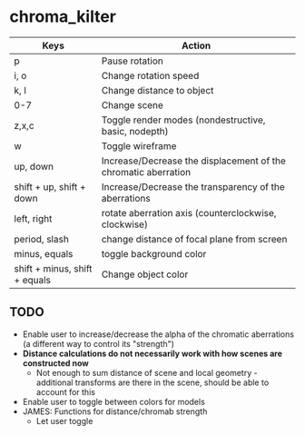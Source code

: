 # chroma_kilter

| Keys  | Action |
|---|---|
| p  |  Pause rotation |
| i, o  |  Change rotation speed |
| k, l |  Change distance to object |
| 0-7 | Change scene |
| z,x,c | Toggle render modes (nondestructive, basic, nodepth) |
| w | Toggle wireframe |
| up, down | Increase/Decrease the displacement of the chromatic aberration |
| shift + up, shift + down | Increase/Decrease the transparency of the aberrations |
| left, right | rotate aberration axis (counterclockwise, clockwise) |
| period, slash | change distance of focal plane from screen |
| minus, equals | toggle background color |
| shift + minus, shift + equals | Change object color |

## TODO

- Enable user to increase/decrease the alpha of the chromatic aberrations (a different way to control its "strength")
- **Distance calculations do not necessarily work with how scenes are constructed now**
  - Not enough to sum distance of scene and local geometry - additional transforms are there in the scene, should be able to account for this
- Enable user to toggle between colors for models
- JAMES: Functions for distance/chromab strength
  - Let user toggle
